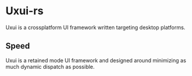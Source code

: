 # Uxui-rs
Uxui is a crossplatform UI framework written targeting desktop platforms.

## Speed
Uxui is a retained mode UI framework and designed around minimizing as much dynamic dispatch as possible.

